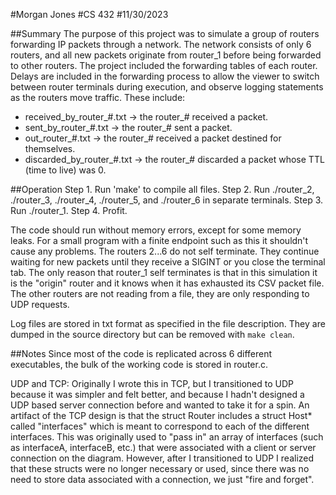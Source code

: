#Morgan Jones
#CS 432
#11/30/2023

##Summary
The purpose of this project was to simulate a group of routers forwarding IP packets through a network. The network consists of only 6 routers, and all new packets originate from router_1 before being forwarded to other routers. The project included the forwarding tables of each router. Delays are included in the forwarding process to allow the viewer to switch between router terminals during execution, and observe logging statements as the routers move traffic. These include: 
- received_by_router_#.txt -> the router_# received a packet.
- sent_by_router_#.txt -> the router_# sent a packet.
- out_router_#.txt -> the router_# received a packet destined for themselves.
- discarded_by_router_#.txt -> the router_# discarded a packet whose TTL (time to live) was 0.

##Operation
Step 1. Run 'make' to compile all files.
Step 2. Run ./router_2, ./router_3, ./router_4, ./router_5, and ./router_6 in separate terminals.
Step 3. Run ./router_1.
Step 4. Profit.

The code should run without memory errors, except for some memory leaks. For a small program with a finite endpoint such as this it shouldn't cause any problems.
The routers 2...6 do not self terminate. They continue waiting for new packets until they receive a SIGINT or you close the terminal tab. The only reason that router_1 self terminates is that in this simulation it is the "origin" router and it knows when it has exhausted its CSV packet file. The other routers are not reading from a file, they are only responding to UDP requests.

Log files are stored in txt format as specified in the file description. They are dumped in the source directory but can be removed with `make clean`.

##Notes
Since most of the code is replicated across 6 different executables, the bulk of the working code is stored in router.c.

UDP and TCP: Originally I wrote this in TCP, but I transitioned to UDP because it was simpler and felt better, and because I hadn't designed a UDP based server connection before and wanted to take it for a spin. An artifact of the TCP design is that the struct Router includes a struct Host* called "interfaces" which is meant to correspond to each of the different interfaces. This was originally used to "pass in" an array of interfaces (such as interfaceA, interfaceB, etc.) that were associated with a client or server connection on the diagram. However, after I transitioned to UDP I realized that these structs were no longer necessary or used, since there was no need to store data associated with a connection, we just "fire and forget".
